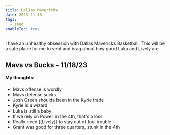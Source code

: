 ```yaml
---
title: Dallas Mavericks
date: 2023-11-18
tags:
  - seed
enableToc: true
---
```

I have an unhealthy obsession with Dallas Mavericks Basketball. This will be a safe place for me to vent and brag about how good Luka and Lively are.

## Mavs vs Bucks - 11/18/23
#### My thoughts:
- Mavs offense is wordly
- Mavs defense sucks
- Josh Green shoulda been in the Kyrie trade
- Kyrie is a wizard
- Luka is still a baby 
- If we rely on Powell in the 4th, that's a loss
- Really need [[Lively]] to stay out of foul trouble
- Grant was good for three quarters, stunk in the 4th